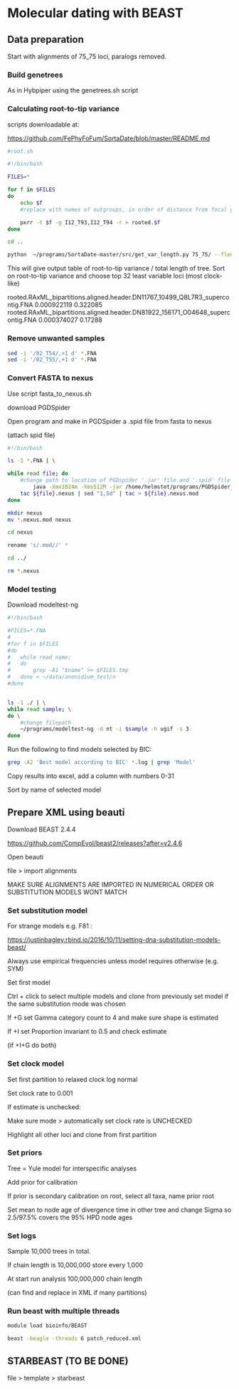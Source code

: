 # Molecular dating with BEAST

## Data preparation

Start with alignments of 75_75 loci, paralogs removed.

### Build genetrees

As in Hybpiper using the genetrees.sh script

### Calculating root-to-tip variance

scripts downloadable at:

https://github.com/FePhyFoFum/SortaDate/blob/master/README.md

```bash
#root.sh

#!/bin/bash

FILES=*

for f in $FILES
do
	echo $f
	#replace with names of outgroups, in order of distance from focal group (-r)

	pxrr -t $f -g I12_T93,I12_T94 -r > rooted.$f
done

cd ..

python  ~/programs/SortaDate-master/src/get_var_length.py 75_75/ --flend .FNA --outf outfolder

```

This will give output table of root-to-tip variance / total length of tree. Sort on root-to-tip variance and choose top 32 least variable loci (most clock-like)

rooted.RAxML_bipartitions.aligned.header.DN11767_10499_Q8L7R3_supercontig.FNA	0.000922119	0.322085
rooted.RAxML_bipartitions.aligned.header.DN81922_156171_O04648_supercontig.FNA	0.000374027	0.17288

### Remove unwanted samples

```bash
sed -i '/02_T54/,+1 d' *.FNA
sed -i '/02_T55/,+1 d' *.FNA
```

### Convert FASTA to nexus

Use script fasta_to_nexus.sh

download PGDSpider

Open program and make in PGDSpider a .spid file from fasta to nexus 

(attach spid file)

```bash
#!/bin/bash

ls -1 *.FNA | \

while read file; do
	#change path to location of PGDspider '.jar' file and '.spid' file
		java -Xmx1024m -Xms512M -jar /home/helmstet/programs/PGDSpider_2.1.1.5/PGDSpider2-cli.jar -inputfile $file -outputfile ${file}.nexus -spid /home/helmstet/programs/PGDSpider_2.1.1.5/fasta_to_nexus.spid 
	tac ${file}.nexus | sed "1,5d" | tac > ${file}.nexus.mod
done

mkdir nexus
mv *.nexus.mod nexus

cd nexus

rename 's/.mod//' *

cd ../

rm *.nexus

```

### Model testing

Download modeltest-ng

```bash
#!/bin/bash

#FILES=*.FNA
#
#for f in $FILES
#do
#	while read name; 
#	do 
#		grep -A1 "$name" >> $FILES.tmp
#	done < ~/data/anonidium_test/n
#done


ls -1 ./ | \
while read sample; \
do \
	#change filepath
	~/programs/modeltest-ng -d nt -i $sample -h ugif -s 3 
done
```

Run the following to find models selected by BIC:

```bash
grep -A2 'Best model according to BIC' *.log | grep 'Model' 
```

Copy results into excel, add a column with numbers 0-31

Sort by name of selected model


## Prepare XML using beauti

Download BEAST 2.4.4

https://github.com/CompEvol/beast2/releases?after=v2.4.6

Open beauti



file > import alignments

MAKE SURE ALIGNMENTS ARE IMPORTED IN NUMERICAL ORDER OR SUBSTITUTION MODELS WONT MATCH


### Set substitution model

For strange models e.g. F81 :

https://justinbagley.rbind.io/2016/10/11/setting-dna-substitution-models-beast/

Always use empirical frequencies unless model requires otherwise (e.g. SYM)

Set first model

Ctrl + click to select multiple models and clone from previously set model if the same substitution mode was chosen

If +G set Gamma category count to 4 and make sure shape is estimated

If +I set Proportion invariant to 0.5 and check estimate

(if +I+G do both)

### Set clock model

Set first partition to relaxed clock log normal 

Set clock rate to 0.001

If estimate is unchecked:

Make sure mode > automatically set clock rate is UNCHECKED

Highlight all other loci and clone from first partition

### Set priors

Tree = Yule model for interspecific analyses

Add prior for calibration

If prior is secondary calibration on root, select all taxa, name prior root

Set mean to node age of divergence time in other tree and change Sigma so 2.5/97.5% covers the 95% HPD node ages 

### Set logs

Sample 10,000 trees in total.

If chain length is 10,000,000 store every 1,000

At start run analysis 100,000,000 chain length

(can find and replace in XML if many partitions)

### Run beast with multiple threads

```bash
module load bioinfo/BEAST

beast -beagle -threads 6 patch_reduced.xml
```

## STARBEAST (TO BE DONE)

file > template > starbeast
